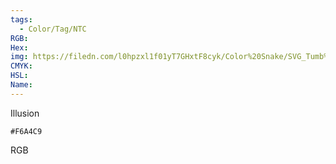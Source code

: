 ```yaml
---
tags:
  - Color/Tag/NTC
RGB:
Hex:
img: https://filedn.com/l0hpzxl1f01yT7GHxtF8cyk/Color%20Snake/SVG_Tumb%20Mass%20No%20Name/F6A4C9.svg
CMYK:
HSL:
Name:
---
```

Illusion
```palette
#F6A4C9
```
RGB
